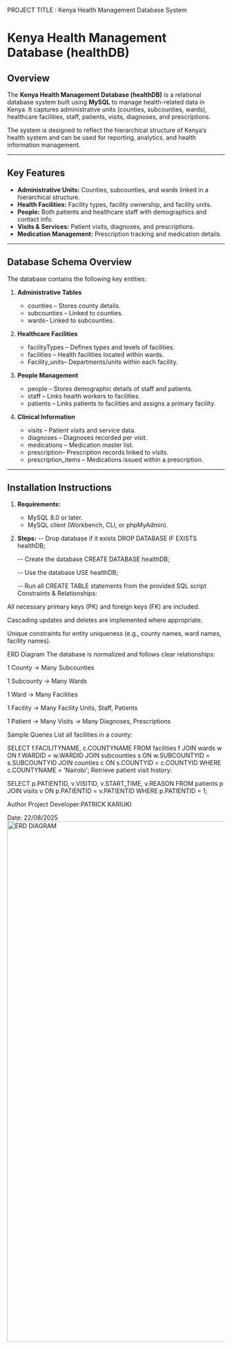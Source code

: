 PROJECT TITLE : Kenya Health Management Database System

# Kenya Health Management Database (healthDB)

## Overview
The **Kenya Health Management Database (healthDB)** is a relational database system built using **MySQL** to manage health-related data in Kenya. 
It captures administrative units (counties, subcounties, wards), healthcare facilities, staff, patients, visits, diagnoses, and prescriptions.  

The system is designed to reflect the hierarchical structure of Kenya’s health system and can be used for reporting, analytics, and health information management.

---
## Key Features
- **Administrative Units:** Counties, subcounties, and wards linked in a hierarchical structure.
- **Health Facilities:** Facility types, facility ownership, and facility units.
- **People:** Both patients and healthcare staff with demographics and contact info.
- **Visits & Services:** Patient visits, diagnoses, and prescriptions.
- **Medication Management:** Prescription tracking and medication details.

---

## Database Schema Overview
The database contains the following key entities:
1. **Administrative Tables**
   - counties – Stores county details.
   - subcounties – Linked to counties.
   - wards– Linked to subcounties.

2. **Healthcare Facilities**
   - facilityTypes – Defines types and levels of facilities.
   - facilities – Health facilities located within wards.
   - Facility_units– Departments/units within each facility.

3. **People Management**
   - people – Stores demographic details of staff and patients.
   - staff – Links health workers to facilities.
   - patients – Links patients to facilities and assigns a primary facility.

4. **Clinical Information**
   - visits – Patient visits and service data.
   - diagnoses – Diagnoses recorded per visit.
   - medications – Medication master list.
   - prescription– Prescription records linked to visits.
   - prescription_items – Medications issued within a prescription.

---

## Installation Instructions

1. **Requirements:**
   - MySQL 8.0 or later.
   - MySQL client (Workbench, CLI, or phpMyAdmin).

2. **Steps:**
   -- Drop database if it exists
   DROP DATABASE IF EXISTS healthDB;

   -- Create the database
   CREATE DATABASE healthDB;

   -- Use the database
   USE healthDB;

   -- Run all CREATE TABLE statements from the provided SQL script
Constraints & Relationships:

All necessary primary keys (PK) and foreign keys (FK) are included.

Cascading updates and deletes are implemented where appropriate.

Unique constraints for entity uniqueness (e.g., county names, ward names, facility names).

ERD Diagram
The database is normalized and follows clear relationships:

1 County → Many Subcounties

1 Subcounty → Many Wards

1 Ward → Many Facilities

1 Facility → Many Facility Units, Staff, Patients

1 Patient → Many Visits → Many Diagnoses, Prescriptions


Sample Queries
List all facilities in a county:

SELECT f.FACILITYNAME, c.COUNTYNAME
FROM facilities f
JOIN wards w ON f.WARDID = w.WARDID
JOIN subcounties s ON w.SUBCOUNTYID = s.SUBCOUNTYID
JOIN counties c ON s.COUNTYID = c.COUNTYID
WHERE c.COUNTYNAME = 'Nairobi';
Retrieve patient visit history:


SELECT p.PATIENTID, v.VISITID, v.START_TIME, v.REASON
FROM patients p
JOIN visits v ON p.PATIENTID = v.PATIENTID
WHERE p.PATIENTID = 1;

Author
Project Developer:PATRICK KARIUKI

Date: 22/08/2025
<img width="1007" height="1204" alt="ERD DIAGRAM" src="https://github.com/user-attachments/assets/ca33c348-f7e7-4995-9f34-904cdb340266" />

